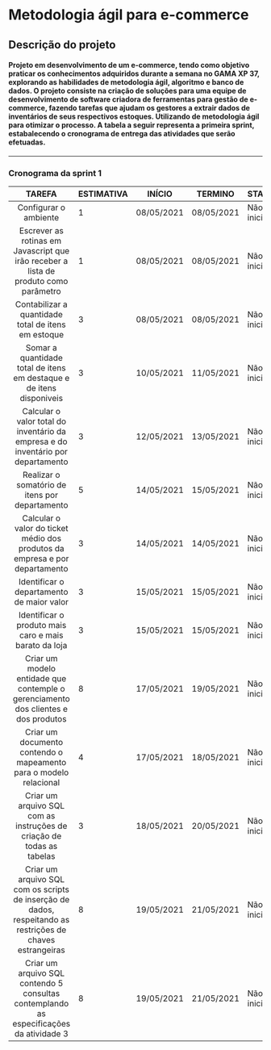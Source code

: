 # Metodologia ágil para e-commerce

## Descrição do projeto

#### Projeto em desenvolvimento de um e-commerce, tendo como objetivo praticar os conhecimentos adquiridos durante a semana no GAMA XP 37, explorando as habilidades de metodologia ágil, algoritmo e banco de dados. O projeto consiste na criação de soluções para uma equipe de desenvolvimento de software criadora de ferramentas para gestão de e-commerce, fazendo tarefas que ajudam os gestores a extrair dados de inventários de seus respectivos estoques. Utilizando de metodologia ágil para otimizar o processo. A tabela a seguir representa a primeira sprint, estabalecendo o cronograma de entrega das atividades que serão efetuadas.
---
### Cronograma da sprint 1
|                                                    TAREFA                                                   | ESTIMATIVA | INÍCIO     | TERMINO    | STATUS       |
|:-----------------------------------------------------------------------------------------------------------:|------------|------------|------------|--------------|
| Configurar o ambiente                                                                                       |      1     | 08/05/2021 | 08/05/2021 | Não iniciada |
| Escrever as rotinas em Javascript que irão receber a lista de produto como parâmetro                        |      1     | 08/05/2021 | 08/05/2021 | Não iniciada |
| Contabilizar a quantidade total de itens em estoque                                                         |      3     | 08/05/2021 | 08/05/2021 | Não iniciada |
| Somar a quantidade total de itens em destaque e de itens disponiveis                                        |      3     | 10/05/2021 | 11/05/2021 | Não iniciada |
| Calcular o valor total do inventário da empresa e do inventário por departamento                            |      3     | 12/05/2021 | 13/05/2021 | Não iniciada |
| Realizar o somatório de itens por departamento                                                              |      5     | 14/05/2021 | 15/05/2021 | Não iniciada |
| Calcular o valor do ticket médio dos produtos da empresa e por departamento                                 |      3     | 14/05/2021 | 14/05/2021 | Não iniciada |
| Identificar o departamento de maior valor                                                                   |      3     | 15/05/2021 | 15/05/2021 | Não iniciada |
| Identificar o produto mais caro e mais barato da loja                                                       |      3     | 15/05/2021 | 15/05/2021 | Não iniciada |
| Criar um modelo entidade que contemple o gerenciamento dos clientes e dos produtos                          |      8     | 17/05/2021 | 19/05/2021 | Não iniciada |
| Criar um documento contendo o mapeamento para o modelo relacional                                           |      4     | 17/05/2021 | 18/05/2021 | Não iniciada |
| Criar um arquivo SQL com as instruções de criação de todas as tabelas                                       |      3     | 18/05/2021 | 20/05/2021 | Não iniciada |
| Criar um arquivo SQL com os scripts de inserção de dados, respeitando as restrições de chaves estrangeiras  |      8     | 19/05/2021 | 21/05/2021 | Não iniciada |
| Criar um arquivo SQL contendo 5 consultas contemplando as especificações da atividade 3                     |      8     | 19/05/2021 | 21/05/2021 | Não iniciada |
